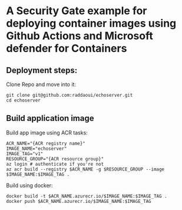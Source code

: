 A Security Gate example for deploying container images using Github Actions and Microsoft defender for Containers
==================================================================================================================


Deployment steps:    
------------------


Clone Repo and move into it:

	git clone git@github.com:raddaoui/echoserver.git
	cd echoserver



Build application image
------------------------

Build app image using ACR tasks:

	ACR_NAME="{ACR registry name}"
	IMAGE_NAME="echoserver"
	IMAGE_TAG="v1"
	RESOURCE_GROUP="{ACR resource group}"
	az login # authenticate if you're not
	az acr build --registry $ACR_NAME -g $RESOURCE_GROUP --image $IMAGE_NAME:$IMAGE_TAG .


Build using docker:

	docker build -t $ACR_NAME.azurecr.io/$IMAGE_NAME:$IMAGE_TAG .
	docker push $ACR_NAME.azurecr.io/$IMAGE_NAME:$IMAGE_TAG

